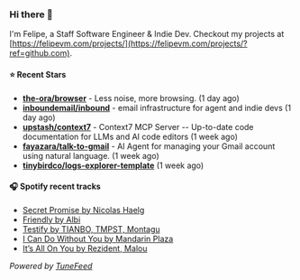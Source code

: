 ### Hi there 👋

I'm Felipe, a Staff Software Engineer & Indie Dev. Checkout my projects at [https://felipevm.com/projects/](https://felipevm.com/projects/?ref=github.com).

#### ⭐ Recent Stars
- **[the-ora/browser](https://github.com/the-ora/browser)** - Less noise, more browsing. (1 day ago)
- **[inboundemail/inbound](https://github.com/inboundemail/inbound)** - email infrastructure for agent and indie devs (1 day ago)
- **[upstash/context7](https://github.com/upstash/context7)** - Context7 MCP Server -- Up-to-date code documentation for LLMs and AI code editors (1 week ago)
- **[fayazara/talk-to-gmail](https://github.com/fayazara/talk-to-gmail)** - AI Agent for managing your Gmail account using natural language. (1 week ago)
- **[tinybirdco/logs-explorer-template](https://github.com/tinybirdco/logs-explorer-template)** (1 week ago)

#### 🎧 Spotify recent tracks
- [Secret Promise by Nicolas Haelg](https://open.spotify.com/track/6S9FI9ZZsVFQPSsWhLablf)
- [Friendly by Albi](https://open.spotify.com/track/0EVHOaSDaiXdO8hIrHBeoF)
- [Testify by TIANBO, TMPST, Montagu](https://open.spotify.com/track/10xateGXXEj2VhrDeAnpzr)
- [I Can Do Without You by Mandarin Plaza](https://open.spotify.com/track/4rNcuwXBmlKg2CWMdM0gVA)
- [It’s All On You by Rezident, Malou](https://open.spotify.com/track/6LVQCLkRzPEplGMo93acLl)

_Powered by [TuneFeed](https://tunefeed.app?ref=github.com)_
